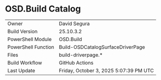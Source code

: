 ﻿# OSD.Build Catalog

| | |
|-|-|
| Owner | David Segura |
| Build Version | 25.10.3.2 |
| PowerShell Module | OSD.Build |
| PowerShell Function | Build-OSDCatalogSurfaceDriverPage |
| Files | build-driverpage.* |
| Build Workflow | GitHub Actions |
| Last Update | Friday, October 3, 2025 5:07:39 PM UTC |
